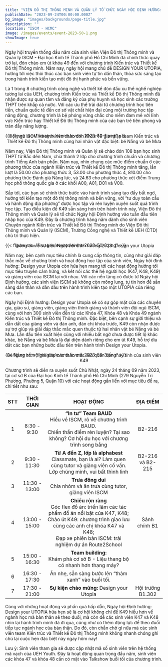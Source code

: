 ```yaml
---
title: "VIỆN ĐÔ THỊ THÔNG MINH VÀ QUẢN LÝ TỔ CHỨC NGÀY HỘI ĐỊNH HƯỚNG: DESIGN YOUR UTOPIA CHÀO ĐÓN TÂN SINH VIÊN CHƯƠNG TRÌNH KIẾN TRÚC VÀ THIẾT KẾ ĐÔ THỊ THÔNG MINH 2023"
publishDate: "2023-09-24T00:00:00.000Z"
bg_image: "images/backgrounds/page-title.jpg"
description: "" 
location: "ISCM - HCMC"
image: /images/events/event-2023-50-1.png
showImage: true
---
```


Ngày hội truyền thống đầu năm của sinh viên Viện Đô thị Thông minh và Quản lý ISCM - Đại học Kinh tế Thành phố Hồ Chí Minh đã chính thức quay trở lại, đón chào em út khóa 49 đến với chương trình Kiến trúc và Thiết kế Đô thị Thông minh. Năm nay, ngày hội mang chủ đề DESIGN YOUR UTOPIA, hướng tới việc thôi thúc các bạn sinh viên tự tin dấn thân, thỏa sức sáng tạo trong hành trình kiến tạo một đô thị hạnh phúc và bền vững.

Là 1 trong 8 chương trình công nghệ và thiết kế đón đầu xu thế nghề nghiệp tương lai của UEH, chương trình Kiến trúc và Thiết kế Đô thị Thông minh đã nhận được sự quan tâm và đăng ký của phụ huynh và học sinh các trường THPT trên khắp cả nước. Với các ưu thế trải dài từ chương trình học tiên tiến, chuẩn quốc tế đến cơ sở vật chất hiện đại cùng môi trường học tập năng động, chương trình là bệ phóng vững chắc cho niềm đam mê với lĩnh vực Kiến trúc hay Thiết kế Đô thị Thông minh của các bạn trẻ tiên phong và tràn đầy năng lượng.

{{< figure src="/images/events/event-2023-50-1.png" >}} 

<center style="margin-top: -30px">Đội ngũ ISCM và sinh viên chào đón Khóa 49 gia nhập team Kiến trúc và Thiết kế Đô thị Thông minh cùng hai nhân vật đặc biệt: bé Nắng và bé Mưa
</center>

Năm nay, Viện Đô thị Thông minh và Quản lý sẽ chào đón 108 bạn học sinh THPT từ Bắc đến Nam, chia thành 2 lớp cho chương trình chuẩn và chương trình Tiếng Anh bán phần. Năm nay, nhìn chung các mức điểm chuẩn ở các phương thức của ngành Kiến trúc và Thiết kế Đô thị Thông minh tăng, lần lượt là 50.00 cho phương thức 3, 53.00 cho phương thức 4, 810.00 cho phương thức Đánh giá Năng lực, và 24.63 cho phương thức xét điểm Trung học phổ thông quốc gia ở các khối A00, A01, D01 và V00. 

Sắp tới, các bạn sẽ chính thức bước vào hành trình sáng tạo đầy bất ngờ, hướng tới kiến tạo một đô thị thông minh và bền vững, với “tư duy toàn cầu và hành động địa phương” được học tập và rèn luyện xuyên suốt quá trình học tập. Tạo điều kiện để K49 sẵn sàng hơn trên hành trình này, Viện Đô thị Thông minh và Quản lý sẽ tổ chức Ngày hội Định hướng vào tuần đầu tiên nhập học của K49. Đây là chương trình hàng năm dành cho sinh viên Chuyên ngành Kiến trúc và Thiết kế Đô thị Thông minh do Viện Đô thị Thông minh và Quản lý (ISCM), Trường Công nghệ và Thiết kế UEH (CTD) chủ trì thực hiện. 

{{< figure src="/images/events/event-2023-50-2.png" >}} 

<center style="margin-top: -30px">Thông tin về sự kiện Ngày hội Định hướng 2023: Design your Utopia</center>

Năm nay, bên cạnh mục tiêu chính là cung cấp thông tin, cũng như giải đáp thắc mắc về chương trình và hoạt động học tập của sinh viên, Ngày hội định hướng: Design your Utopia còn hứa hẹn mang tới các hoạt động hướng tới mục tiêu truyền cảm hứng, và kết nối các thế hệ người học (K47, K48, K49) và giảng viên của ISCM lại với nhau. Với các nền tảng có được từ Ngày hội Định hướng, các sinh viên ISCM sẽ không còn mông lung, tự tin hơn để sẵn sàng dấn thân và dẫn đầu trên hành trình kiến tạo một UTOPIA của riêng các bạn.

Ngày hội Định hướng: Design your Utopia sẽ có sự góp mặt của các chuyên gia, giáo sư, giảng viên, giảng viên thỉnh giảng và thành viên đội ngũ ISCM, cùng với hơn 300 sinh viên đến từ các Khóa 47, Khóa 48 và Khóa 49 ngành Kiến trúc và Thiết kế Đô thị Thông minh. Đặc biệt, bên cạnh sự giới thiệu và dẫn dắt của giảng viên và đàn anh, đàn chị khóa trước, K49 còn nhận được sự trợ giúp và giải đáp thắc mắc quen thuộc từ hai nhân vật bé Nắng và bé Mưa. Lần đầu tiên xuất hiện cùng với nhiều bất ngờ chưa được tiết lộ khác khác, bé Nắng và bé Mưa là đại diện dành riêng cho em út K49, hỗ trợ dìu dắt các bạn những bước đầu tiên trên hành trình Design your Utopia.

{{< figure src="/images/events/event-2023-50-3.png" >}}

<center style="margin-top: -30px">Bé Nắng hỗ trợ giải đáp các thắc mắc liên quan đến máy tính của sinh viên K49</center>

Chương trình sẽ diễn ra xuyên suốt Chủ Nhật, ngày 24 tháng 09 năm 2023, tại cơ sở B của Đại học Kinh tế Thành phố Hồ Chí Minh (279 Nguyễn Tri Phương, Phường 5, Quận 10) với các hoạt động gắn liền với mục tiêu đề ra, chi tiết như sau:

|STT|  THỜI GIAN  |HOẠT ĐỘNG|ĐỊA ĐIỂM|
|:-:|:-----------:|:-------:|:------:|
| 1 |8:30 - 9:30  |**“In tư” Team BAUD** <br/> Hiểu về ISCM, rõ về chương trình BAUD. <br/> Chiến thần điểm rèn luyện? Tại sao không? Cơ hội du học với chương trình song bằng|B2-216|
| 2 |9:30 - 11:30 |**Từ A đến Z, lớp là alphabest** <br/> Classmate, bạn là ai? Làm quen cùng tutor và giảng viên cố vấn. Lớp chúng mình, vui bất thình lình|B2-216 và B2-215|
| 3 |11:30 - 13:00|**Trưa đông dui** <br/> Chia nhóm và ăn trưa cùng tutor, giảng viên ISCM||
| 4 |13:00 - 15:00|**Chiều rộn ràng** <br/> Góc flex đồ án: triển lãm các tác phẩm đồ án nổi bật của K47, K48; <br/> Chào út K49: chương trình giao lưu cùng các anh chị khóa K47 và K48; <br/> Đạp xe phiên bản ISCM: trải nghiệm dự án Route2School|Sảnh chính B1|
| 5 |15:00 - 16:30|**Team building:** <br/> Khám phá cơ sở B - Liệu thang bộ có nhanh hơn thang máy?||
| 6 |16:30 - 17:30|Ăn nhẹ, sẵn sàng bước lên “thảm xanh” vào buổi tối.||
| 7 |17:30 - 21:00|**Sự kiện chào mừng:** Design your Utopia|Hội trường B1.302|

Cùng với những hoạt động và phần quà hấp dẫn, Ngày hội Định hướng: Design your UTOPIA hứa hẹn sẽ là cơ hội không chỉ để K49 hiểu hơn về ngành học mà bản thân sẽ theo đuổi, mà còn để các sinh viên K47 và K48 nhìn lại hành trình mình đã đi qua, cũng như có thêm động lực để theo đuổi tiếp tục ngành học của bản thân. Do đó, còn chần chờ gì nữa mà các sinh viên team Kiến trúc và Thiết kế Đô thị Thông minh không nhanh chóng ghi chú lại cuộc hẹn đặc biệt này ngay hôm nay!

Lưu ý: Sinh viên tham gia sẽ được cập nhật mã số sinh viên trên hệ thống mã vạch của UEH Youth. Đây là hoạt động quan trọng đầu năm, sinh viên các khóa 47 và khóa 48 cần có mặt vào Talkshow buổi tối của chương trình.